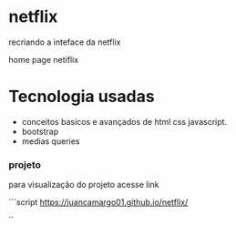 # netflix
 recriando a inteface da netflix


 home page netiflix

 <h1>Tecnologia usadas</h1>

 - conceitos basicos e avançados de html css javascript.
 - bootstrap
 - medias queries


<h3> projeto </h3>

para visualização do projeto acesse link

´´´script
https://juancamargo01.github.io/netflix/

´´